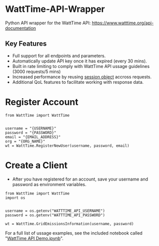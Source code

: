 # WattTime-API-Wrapper
Python API wrapper for the WattTime API: https://www.watttime.org/api-documentation
## Key Features
- Full support for all endpoints and parameters.
- Automatically update API key once it has expired (every 30 mins).
- Built in rate limiting to comply with WattTime API ussage guidelines (3000 requests/5 mins)
- Increased performance by reusing [session object](https://docs.python-requests.org/en/master/user/advanced/#session-objects) accross requests.
- Additional QoL features to facilitate working with response data.

# Register Account
```
from WattTime import WattTime


username = "{USERNAME}"
password = "{PASSWORD}"
email = "{EMAIL_ADDRESS}"
org = "{ORG_NAME}"
wt = WattTime.RegisterNewUser(username, password, email)
```

# Create a Client
- After you have registered for an account, save your username and password as environment variables.
```
from WattTime import WattTime
import os


username = os.getenv("WATTTIME_API_USERNAME")
password = os.getenv("WATTTIME_API_PASSWORD")

wt = WattTime.GridEmissionsInformation(username, password)
```
For a full list of ussage examples, see the included notebook called "[WattTime API Demo.ipynb](https://github.com/aarongzmn/watttime-api-wrapper/blob/main/WattTime%20API%20Demo.ipynb)".
